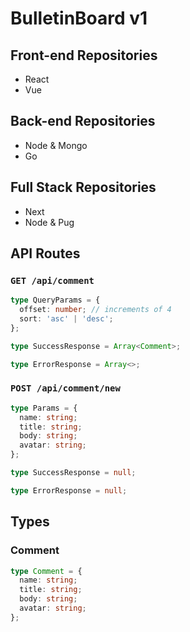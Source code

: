 # BulletinBoard v1
## Front-end Repositories
- React
- Vue

## Back-end Repositories
- Node & Mongo
- Go

## Full Stack Repositories
- Next
- Node & Pug

## API Routes
### `GET /api/comment`
```typescript
type QueryParams = {
  offset: number; // increments of 4
  sort: 'asc' | 'desc';
};

type SuccessResponse = Array<Comment>;

type ErrorResponse = Array<>;

```

### `POST /api/comment/new`
```typescript
type Params = {
  name: string;
  title: string;
  body: string;
  avatar: string;
};

type SuccessResponse = null;

type ErrorResponse = null;
```

## Types
### Comment
```typescript
type Comment = {
  name: string;
  title: string;
  body: string;
  avatar: string;
};

```
